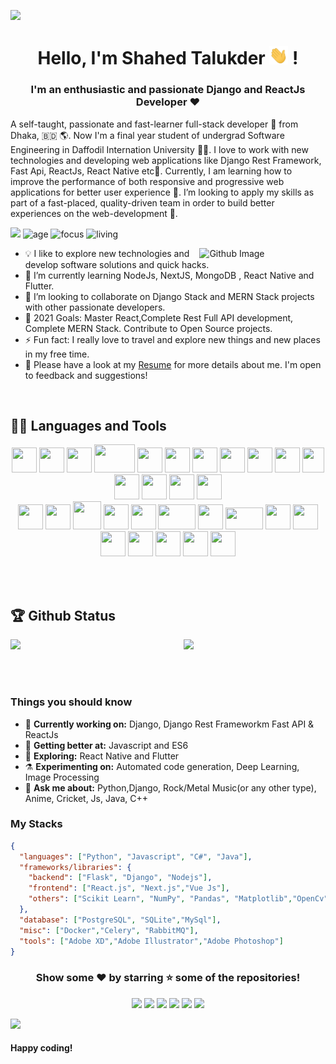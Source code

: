 ![](https://raw.githubusercontent.com/halfrost/halfrost/master/icons/header_.png)
<h1 align="center"> Hello, I'm Shahed Talukder <img src="https://raw.githubusercontent.com/ABSphreak/ABSphreak/master/gifs/Hi.gif" width="30px"> ! </h1>

<h3 align="center">I'm an enthusiastic and passionate Django and ReactJs Developer ❤</h3>  

A self-taught, passionate and fast-learner full-stack developer 🎯 from Dhaka, 🇧🇩 🌎. Now I'm a final year student of undergrad Software Engineering in Daffodil Internation University 👨‍🎓. I love to work with new technologies and developing web applications like Django Rest Framework, Fast Api, ReactJs, React Native etc🔭. Currently, I am learning how to improve the performance of both responsive and progressive web applications for better user experience 🌱. I’m looking to apply my skills as part of a fast-placed, quality-driven team in order to build better experiences on the web-development 🚀. 

![](https://visitor-badge.glitch.me/badge?page_id=shahed-swe.shahed-swe)
![age](https://img.shields.io/badge/age-23-blueviolet)
![focus](https://img.shields.io/badge/focus-FullStack-critical)
![living](https://img.shields.io/badge/living-Dhaka-3c9)

<img width="40%" align="right" alt="Github Image" src="https://media.giphy.com/media/V21UwO1oh2nswmq08I/giphy.gif" />

- 💡 I like to explore new technologies and develop software solutions and quick hacks.
- 🌱 I’m currently learning NodeJs, NextJS, MongoDB , React Native and Flutter.
- 👯 I’m looking to collaborate on Django Stack and MERN Stack projects with other passionate developers.
- 🥅 2021 Goals: Master React,Complete Rest Full API development, Complete MERN Stack. Contribute to Open Source projects.
- ⚡ Fun fact: I really love to travel and explore new things and new places in my free time.
- 📝 Please have a look at my [Resume](https://drive.google.com/file/d/1-DmwFZUqIDBPVsqFO1mPj6rSnd18EMxS/view?usp=sharing) for more details about me. I'm open to feedback and suggestions!

<br />


## 👨‍💻 Languages and Tools

<div align="center">

<img src="https://i.imgur.com/Riq5bIb.png" height="40" width="40">
<img src="https://i.imgur.com/Uivesm4.png" height="40" width="40">
<img src="https://i.imgur.com/KUlechH.png" height="40" width="40">
<img src="https://i.imgur.com/lPav31e.png" height="45" width="65">
<img src="https://i.imgur.com/uTwsATT.png" height="40" width="40">
<img src="https://i.imgur.com/0zjDnXw.png" height="40" width="40">
<img src="https://i.imgur.com/JcUsLfc.png" height="40" width="40">
<img src="https://i.imgur.com/pWp0iDn.png" height="40" width="40">
<img src="https://i.imgur.com/wsUmcb5.png" height="40" width="40">
<img src="https://i.imgur.com/3NP07nj.png" height="40" width="40">
<img src="https://i.imgur.com/mH7zbFv.png" height="40" width="35">
<img src="https://i.imgur.com/9Ulh3vX.png" height="40" width="40">
<img src="https://i.imgur.com/apxFVxR.png" height="40" width="40">
<img src="https://i.imgur.com/t74wIVs.png" height="40" width="40">
<img src="https://i.imgur.com/egRbxBy.png" height="40" width="40">

<br />

<img src="https://i.imgur.com/CfbGSw2.png" height="40" width="40">
<img src="https://i.imgur.com/ydbeeyk.png" height="40" width="40">
<img src="https://i.imgur.com/054LTZq.png" height="45" width="45">
<img src="https://i.imgur.com/mQGR6nx.png" height="40" width="40">
<img src="https://i.imgur.com/x6EieWc.png" height="40" width="40">
<img src="https://i.imgur.com/K5LeVnW.png" height="40" width="60">
<img src="https://i.imgur.com/ehWaPTK.png" height="40" width="40">
<img src="https://i.imgur.com/EtRNN8U.png" height="35" width="60">
<img src="https://i.imgur.com/VjulBsn.png" height="40" width="40">
<img src="https://i.imgur.com/H3C168v.png" height="40" width="40">
<img src="https://i.imgur.com/bbawh2F.png" height="40" width="40">
<img src="https://i.imgur.com/0BKuO1I.png" height="40" width="40">
<img src="https://i.imgur.com/b65wQ01.png" height="40" width="40">
<img src="https://i.imgur.com/0EZWddS.png" height="40" width="40">
<img src="https://i.imgur.com/yBHwdqa.png" height="40" width="40">
</div>

<br /> <br />

## 🏆 Github Status

<img  src="https://github-readme-stats.vercel.app/api?username=shahed-swe&show_icons=true&hide_border=true&theme=tokyonight" width="45%" align="right" >
<img  src="https://github-readme-streak-stats.herokuapp.com/?user=shahed-swe&theme=tokyonight" width="45%" >

<br /> <br />

### Things you should know

- 🔭 <b>Currently working on:</b> Django, Django Rest Frameworkm Fast API & ReactJs
- 🌱 <b>Getting better at:</b> Javascript and ES6
- 🤔 <b>Exploring:</b> React Native and Flutter
- ⚗️ <b>Experimenting on:</b> Automated code generation, Deep Learning, Image Processing
- 💬 <b>Ask me about:</b> Python,Django, Rock/Metal Music(or any other type), Anime, Cricket, Js, Java, C++

### My Stacks

```json
{
  "languages": ["Python", "Javascript", "C#", "Java"],
  "frameworks/libraries": {
    "backend": ["Flask", "Django", "Nodejs"],
    "frontend": ["React.js", "Next.js","Vue Js"],
    "others": ["Scikit Learn", "NumPy", "Pandas", "Matplotlib","OpenCv"]
  },
  "database": ["PostgreSQL", "SQLite","MySql"],
  "misc": ["Docker","Celery", "RabbitMQ"],
  "tools": ["Adobe XD","Adobe Illustrator","Adobe Photoshop"]
}
```
<div align="center">

### Show some ❤️ by starring ⭐ some of the repositories!

[<img src="https://img.shields.io/badge/Portfolio-%23000000.svg?&style=for-the-badge&logo=react&logoColor=61DAFB">](https://drive.google.com/file/d/1UCJf_VXagIQnJsx4Jd42AmlDeuEy7aRZ/view?usp=sharing)
[<img src="https://img.shields.io/badge/Gmail-D14836?style=for-the-badge&logo=gmail&logoColor=white">](https://mail.google.com/mail/?view=cm&fs=1&to=shahedtalukder51@gmail.com)
[<img src="https://img.shields.io/badge/linkedin-%230077B5.svg?&style=for-the-badge&logo=linkedin&logoColor=white">](https://www.linkedin.com/in/shahed-talukder/)
[<img src="https://img.shields.io/badge/Medium-12100E?style=for-the-badge&logo=medium&logoColor=white">](https://shahedtalukder.medium.com/)
[<img src="https://img.shields.io/badge/facebook-%231877F2.svg?&style=for-the-badge&logo=facebook&logoColor=white">](https://www.facebook.com/shahed.talukder32/)
[<img src="https://img.shields.io/badge/instagram-%23E4405F.svg?&style=for-the-badge&logo=instagram&logoColor=white">](https://www.instagram.com/shahed.talukder01/)

</div>

![](https://i.imgur.com/IuzIC2j.png)
#### Happy coding!

